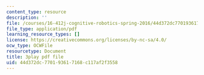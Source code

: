```yaml
---
content_type: resource
description: ''
file: /courses/16-412j-cognitive-robotics-spring-2016/44d372dc770193617168c117af2f3558_I2uSCTUHsUI.pdf
file_type: application/pdf
learning_resource_types: []
license: https://creativecommons.org/licenses/by-nc-sa/4.0/
ocw_type: OCWFile
resourcetype: Document
title: 3play pdf file
uid: 44d372dc-7701-9361-7168-c117af2f3558
---
```

